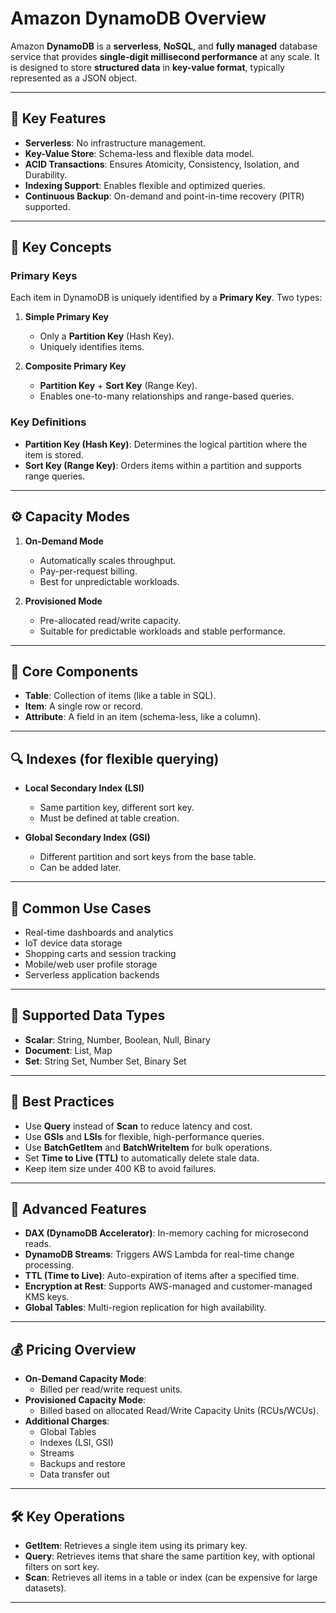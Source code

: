 # Amazon DynamoDB Overview

Amazon **DynamoDB** is a **serverless**, **NoSQL**, and **fully managed** database service that provides **single-digit millisecond performance** at any scale. It is designed to store **structured data** in **key-value format**, typically represented as a JSON object.

---

## 🔑 Key Features

- **Serverless**: No infrastructure management.
- **Key-Value Store**: Schema-less and flexible data model.
- **ACID Transactions**: Ensures Atomicity, Consistency, Isolation, and Durability.
- **Indexing Support**: Enables flexible and optimized queries.
- **Continuous Backup**: On-demand and point-in-time recovery (PITR) supported.

---

## 🧱 Key Concepts

### Primary Keys

Each item in DynamoDB is uniquely identified by a **Primary Key**. Two types:

1. **Simple Primary Key**  
   - Only a **Partition Key** (Hash Key).
   - Uniquely identifies items.

2. **Composite Primary Key**  
   - **Partition Key** + **Sort Key** (Range Key).
   - Enables one-to-many relationships and range-based queries.

### Key Definitions

- **Partition Key (Hash Key)**: Determines the logical partition where the item is stored.
- **Sort Key (Range Key)**: Orders items within a partition and supports range queries.

---

## ⚙️ Capacity Modes

1. **On-Demand Mode**
   - Automatically scales throughput.
   - Pay-per-request billing.
   - Best for unpredictable workloads.

2. **Provisioned Mode**
   - Pre-allocated read/write capacity.
   - Suitable for predictable workloads and stable performance.

---

## 🧩 Core Components

- **Table**: Collection of items (like a table in SQL).
- **Item**: A single row or record.
- **Attribute**: A field in an item (schema-less, like a column).

---

## 🔍 Indexes (for flexible querying)

- **Local Secondary Index (LSI)**  
  - Same partition key, different sort key.
  - Must be defined at table creation.

- **Global Secondary Index (GSI)**  
  - Different partition and sort keys from the base table.
  - Can be added later.

---

## 🧠 Common Use Cases

- Real-time dashboards and analytics
- IoT device data storage
- Shopping carts and session tracking
- Mobile/web user profile storage
- Serverless application backends

---

## 🧬 Supported Data Types

- **Scalar**: String, Number, Boolean, Null, Binary
- **Document**: List, Map
- **Set**: String Set, Number Set, Binary Set

---

## 🧠 Best Practices

- Use **Query** instead of **Scan** to reduce latency and cost.
- Use **GSIs** and **LSIs** for flexible, high-performance queries.
- Use **BatchGetItem** and **BatchWriteItem** for bulk operations.
- Set **Time to Live (TTL)** to automatically delete stale data.
- Keep item size under 400 KB to avoid failures.

---

## 🚀 Advanced Features

- **DAX (DynamoDB Accelerator)**: In-memory caching for microsecond reads.
- **DynamoDB Streams**: Triggers AWS Lambda for real-time change processing.
- **TTL (Time to Live)**: Auto-expiration of items after a specified time.
- **Encryption at Rest**: Supports AWS-managed and customer-managed KMS keys.
- **Global Tables**: Multi-region replication for high availability.

---

## 💰 Pricing Overview

- **On-Demand Capacity Mode**:
  - Billed per read/write request units.
- **Provisioned Capacity Mode**:
  - Billed based on allocated Read/Write Capacity Units (RCUs/WCUs).
- **Additional Charges**:
  - Global Tables
  - Indexes (LSI, GSI)
  - Streams
  - Backups and restore
  - Data transfer out

---

## 🛠️ Key Operations

- **GetItem**: Retrieves a single item using its primary key.
- **Query**: Retrieves items that share the same partition key, with optional filters on sort key.
- **Scan**: Retrieves all items in a table or index (can be expensive for large datasets).

---
